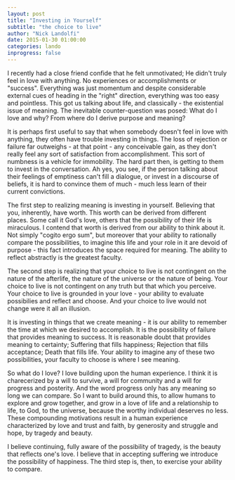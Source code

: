 ```yaml
---
layout: post
title: "Investing in Yourself"
subtitle: "the choice to live"
author: "Nick Landolfi"
date: 2015-01-30 01:00:00
categories: lando
inprogress: false
---
```


I recently had a close friend confide that he felt unmotivated; He didn't truly feel in love with anything. No experiences or accomplishments or "success". Everything was just momentum and despite considerable external cues of heading in the "right" direction, everything was too easy and pointless. This got us talking about life, and classically - the existential issue of meaning. The inevitable counter-question was posed: What do I love and why? From where do I derive purpose and meaning?

It is perhaps first useful to say that when somebody doesn't feel in love with anything, they often have trouble investing in things. The loss of rejection or failure far outweighs - at that point - any conceivable gain, as they don't really feel any sort of satisfaction from accomplishment. This sort of numbness is a vehicle for immobility. The hard part then, is getting to them to invest in the conversation. Ah yes, you see, if the person talking about their feelings of emptiness can't fill a dialogue, or invest in a discourse of beliefs, it is hard to convince them of much - much less learn of their current convictions.

The first step to realizing meaning is investing in yourself. Believing that you, inherently, have worth. This worth can be derived from different places. Some call it God's love, others that the possibility of their life is miraculous. I contend that worth is derived from our ability to think about it. Not simply "cogito ergo sum", but moreover that your ability to rationally compare the possibilities, to imagine this life and your role in it are devoid of purpose - this fact introduces the space required for meaning. The ability to reflect abstractly is the greatest faculty.

The second step is realizing that your choice to live is not contingent on the nature of the afterlife, the nature of the universe or the nature of being. Your choice to live is not contingent on any truth but that which you perceive. Your choice to live is grounded in your love - your ability to evaluate possibilies and reflect and choose. And your choice to live would not change were it all an illusion.

It is investing in things that we create meaning - it is our ability to remember the time at which we desired to accomplish. It is the possibility of failure that provides meaning to success. It is reasonable doubt that provides meaning to certainty; Suffering that fills happiness; Rejection that fills acceptance; Death that fills life. Your ability to imagine any of these two possibilities, your faculty to choose is where I see meaning.

So what do I love? I love building upon the human experience. I think it is charecerized by a will to survive, a will for community and a will for progress and posterity. And the word progress only has any meaning so long we can compare. So I want to build around this, to allow humans to explore and grow together, and grow in a love of life and a relationship to life, to God, to the universe, because the worthy individual deserves no less. These compounding motivations result in a human experience characterized by love and trust and faith, by generosity and struggle and hope, by tragedy and beauty.

I believe continuing, fully aware of the possibility of tragedy, is the beauty that reflects one's love. I believe that in accepting suffering we introduce the possibility of happiness. The third step is, then, to exercise your ability to compare.
